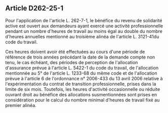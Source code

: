 ## Article D262-25-1

Pour l'application de l'article L. 262-7-1, le bénéfice du revenu de solidarité active est ouvert aux demandeurs
ayant exercé une activité professionnelle pendant un nombre d'heures de travail au moins égal au double du
nombre d'heures annuelles mentionné au troisième alinéa de l'article L. 3121-41du code du travail.

Ces heures doivent avoir été effectuées au cours d'une période de référence de trois années précédant la
date de la demande compte non tenu, le cas échéant, des périodes de perception de l'allocation d'assurance
prévue à l'article L. 5422-1 du code du travail, de l'allocation mentionnée au 5° de l'article L. 1233-68 du
même code et de l'allocation prévue à l'article 6 de l'ordonnance n° 2006-433 du 13 avril 2006 relative à
l'expérimentation du contrat de transition professionnelle, prises dans la limite de six mois. Toutefois, les
heures d'activité occasionnelle ou réduite ouvrant droit au bénéfice des allocations susmentionnées sont
prises en considération pour le calcul du nombre minimal d'heures de travail fixé au premier alinéa.

